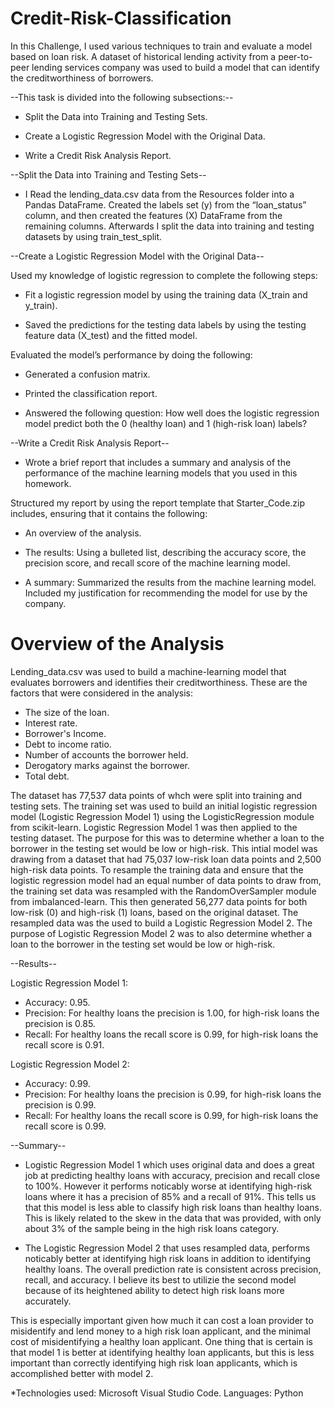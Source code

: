 # Credit-Risk-Classification

In this Challenge, I used various techniques to train and evaluate a model based on loan risk. 
A dataset of historical lending activity from a peer-to-peer lending services company was used to build a model that can identify the creditworthiness of borrowers.

--This task is divided into the following subsections:--

- Split the Data into Training and Testing Sets.

- Create a Logistic Regression Model with the Original Data.

- Write a Credit Risk Analysis Report.

--Split the Data into Training and Testing Sets-- 

 - I Read the lending_data.csv data from the Resources folder into a Pandas DataFrame. Created the labels set (y) from the “loan_status” column, and then created 
 the features (X) DataFrame from the remaining columns.  Afterwards I split the data into training and testing datasets by using train_test_split.

--Create a Logistic Regression Model with the Original Data--

Used my knowledge of logistic regression to complete the following steps:

- Fit a logistic regression model by using the training data (X_train and y_train).

- Saved the predictions for the testing data labels by using the testing feature data (X_test) and the fitted model.

Evaluated the model’s performance by doing the following:

- Generated a confusion matrix.

- Printed the classification report.

- Answered the following question: How well does the logistic regression model predict both the 0 (healthy loan) and 1 (high-risk loan) labels?

--Write a Credit Risk Analysis Report--

- Wrote a brief report that includes a summary and analysis of the performance of the machine learning models that you used in this homework.

Structured my report by using the report template that Starter_Code.zip includes, ensuring that it contains the following:

- An overview of the analysis.

- The results: Using a bulleted list, describing the accuracy score, the precision score, and recall score of the machine learning model.

- A summary: Summarized the results from the machine learning model. Included my justification for recommending the model for use by the company.

# Overview of the Analysis

Lending_data.csv was used to build a machine-learning model that evaluates borrowers and identifies their creditworthiness.
These are the factors that were considered in the analysis:

- The size of the loan.
- Interest rate.
- Borrower's Income.
- Debt to income ratio.
- Number of accounts the borrower held.
- Derogatory marks against the borrower.
- Total debt.

The dataset has 77,537 data points of whch were split into training and testing sets. The training set was used to build an initial logistic regression model (Logistic Regression Model 1) using the LogisticRegression module from scikit-learn. Logistic Regression Model 1 was then applied to the testing dataset. The purpose for this was to determine whether a loan to the borrower in the testing set would be low or high-risk. This intial model was drawing from a dataset that had 75,037 low-risk loan data points and 2,500 high-risk data points. To resample the training data and ensure that the logistic regression model had an equal number of data points to draw from, the training set data was resampled with the RandomOverSampler module from imbalanced-learn. This then generated 56,277 data points for both low-risk (0) and high-risk (1) loans, based on the original dataset. The resampled data was the used to build a Logistic Regression Model 2. The purpose of Logistic Regression Model 2 was to also determine whether a loan to the borrower in the testing set would be low or high-risk.

--Results--

Logistic Regression Model 1:

- Accuracy: 0.95.
- Precision: For healthy loans the precision is 1.00, for high-risk loans the precision is 0.85.
- Recall: For healthy loans the recall score is 0.99, for high-risk loans the recall score is 0.91.

Logistic Regression Model 2:

- Accuracy: 0.99.
- Precision: For healthy loans the precision is 0.99, for high-risk loans the precision is 0.99.
- Recall: For healthy loans the recall score is 0.99, for high-risk loans the recall score is 0.99.

--Summary--

- Logistic Regression Model 1 which uses original data and does a great job at predicting healthy loans with accuracy, precision and recall close to 100%. However it performs noticably worse at identifying high-risk loans where it has a precision of 85% and a recall of 91%. This tells us that this model is less able to classify high risk loans than healthy loans. This is likely related to the skew in the data that was provided, with only about 3% of the sample being in the high risk loans category. 

- The Logistic Regression Model 2 that uses resampled data, performs noticably better at identifying high risk loans in addition to identifying healthy loans. The overall prediction rate is consistent across precision, recall, and accuracy. I believe its best to utilizie the second model because of its heightened ability to detect high risk loans more accurately.

This is especially important given how much it can cost a loan provider to misidentify and lend money to a high risk loan applicant, and the minimal cost of misidentifying a healthy loan applicant. One thing that is certain is that model 1 is better at identifying healthy loan applicants, but this is less important than correctly identifying high risk loan applicants, which is accomplished better with model 2.

*Technologies used: Microsoft Visual Studio Code. Languages: Python
